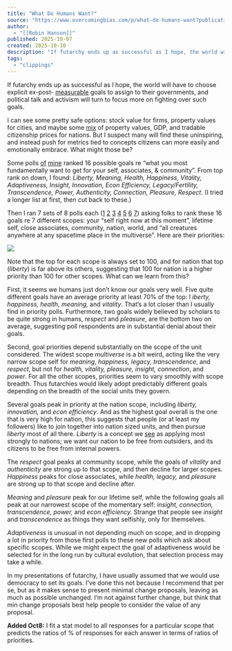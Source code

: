 ```yaml
---
title: "What Do Humans Want?"
source: "https://www.overcomingbias.com/p/what-do-humans-want?publication_id=1245641&post_id=175563795&isFreemail=true&r=7br8e&triedRedirect=true"
author:
  - "[[Robin Hanson]]"
published: 2025-10-07
created: 2025-10-10
description: "If futarchy ends up as successful as I hope, the world will have to choose explicit ex-post-measurable goals to assign to their governments, and political talk and activism will turn to focus more on fighting over such goals."
tags:
  - "clippings"
---
```

If futarchy ends up as successful as I hope, the world will have to choose explicit ex-post- [measurable](https://www.overcomingbias.com/p/decision-theory-remains-neglectedhtml) goals to assign to their governments, and political talk and activism will turn to focus more on fighting over such goals.

I can see some pretty safe options: stock value for firms, property values for cities, and maybe some [mix](https://x.com/robinhanson/status/1975984674615984258) of property values, GDP, and tradable citizenship prices for nations. But I suspect many will find these uninspiring, and instead push for metrics tied to concepts citizens can more easily and emotionally embrace. What might those be?

Some polls [of](https://x.com/robinhanson/status/1972474645212495972) [mine](https://x.com/robinhanson/status/1973130681799557143) ranked 16 possible goals re “what you most fundamentally want to get for your self, associates, & community”. From top rank on down, I found: *Liberty, Meaning, Health, Happiness, Vitality, Adaptiveness, Insight, Innovation, Econ Efficiency, Legacy/Fertility, Transcendence, Power, Authenticity, Connection, Pleasure, Respect*. (I tried a longer list at first, then cut back to these.)

Then I ran 7 sets of 8 polls each ([1](https://x.com/robinhanson/status/1974558590246728190) [2](https://x.com/robinhanson/status/1974588595492274423) [3](https://x.com/robinhanson/status/1974648904294793410) [4](https://x.com/robinhanson/status/1974822968912924832) [5](https://x.com/robinhanson/status/1974866173759230156) [6](https://x.com/robinhanson/status/1974897961781092464) [7](https://x.com/robinhanson/status/1975022883148796009)) asking folks to rank these 16 goals re 7 different scopes: your “self right now at this moment”, lifetime self, close associates, community, nation, world, and “all creatures anywhere at any spacetime place in the multiverse”. Here are their priorities:

![](https://substackcdn.com/image/fetch/$s_!l116!,w_424,c_limit,f_webp,q_auto:good,fl_progressive:steep/https%3A%2F%2Fsubstack-post-media.s3.amazonaws.com%2Fpublic%2Fimages%2F3b3f8f5f-108e-4718-8014-621d13b6eb95_1198x1000.png)

Note that the top for each scope is always set to 100, and for nation that top (*liberty*) is far above its others, suggesting that 100 for nation is a higher priority than 100 for other scopes. What can we learn from this?

First, it seems we humans just don’t know our goals very well. Five quite different goals have an average priority at least 70% of the top: l *iberty, happiness, health, meaning,* and *vitality*. That’s a lot closer than I usually find in priority polls. Furthermore, two goals widely believed by scholars to be quite strong in humans, *respect* and *pleasure*, are the bottom two on average, suggesting poll respondents are in substantial denial about their goals.

Second, goal priorities depend substantially on the scope of the unit considered. The widest scope *multiverse* is a bit weird, acting like the very narrow scope self for *meaning*, *happiness, legacy, transcendence*, and *respect*, but not for *health, vitality, pleasure, insight, connection*, and *power*. For all the other scopes, priorities seem to vary smoothly with scope breadth. Thus futarchies would likely adopt predictably different goals depending on the breadth of the social units they govern.

Several goals peak in priority at the nation scope, including *liberty, innovation,* and *econ efficiency*. And as the highest goal overall is the one that is very high for nation, this suggests that people (or at least my followers) like to join together into nation sized units, and then pursue *liberty* most of all there. *Liberty* is a concept we [see](https://x.com/VitalikButerin/status/1975396522704679121) as applying most strongly to nations; we want our nation to be free from outsiders, and its citizens to be free from internal powers.

The *respect* goal peaks at community scope, while the goals of *vitality* and *authenticity* are strong up to that scope, and then decline for larger scopes. *Happiness* peaks for close associates, while *health, legacy,* and *pleasure* are strong up to that scope and decline after.

*Meaning* and *pleasure* peak for our lifetime self, while the following goals all peak at our narrowest scope of the momentary self: *insight, connection, transcendence, power,* and *econ efficiency.* Strange that people see *insight* and *transcendence* as things they want selfishly, only for themselves.

*Adaptiveness* is unusual in not depending much on scope, and in dropping a lot in priority from those first polls to these new polls which ask about specific scopes. While we might expect the goal of adaptiveness would be selected for in the long run by cultural evolution, that selection process may take a while.

In my presentations of futarchy, I have usually assumed that we would use democracy to set its goals. I’ve done this not because I recommend that per se, but as it makes sense to present minimal change proposals, leaving as much as possible unchanged. I’m not against further change, but think that min change proposals best help people to consider the value of any proposal.

**Added Oct8:** I fit a stat model to all responses for a particular scope that predicts the ratios of % of responses for each answer in terms of ratios of priorities.